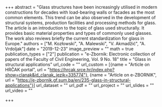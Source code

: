 +++
abstract = "Glass structures have been increasingly utilised in modern constructions for decades with load-bearing walls or facades as the most common elements. This trend can be also observed in the development of structural systems, production facilities and processing methods for glass. The article is an introduction to the topic of glass used structurally. It provides basic material properties and types of commonly used glasses. The work also reviews briefly the current standardization for glass in Europe."
authors = ["M. Kozłowski", "A. Malewski", "V. Akmadžić", "A. Vrdoljak"]
date = "2019-12-23"
image_preview = ""
math = true
publication_types = ["2"]
publication = "e-Zbornik: Electronic collection of papers of the Faculty of Civil Engineering, Vol. 9 No. 18"
title = "Glass in structural applications"
url_code = ""
url_custom = [{name = "Article on HRČAK portal", url = "https://hrcak.srce.hr/index.php?show=clanak&id_clanak_jezik=335774"}, {name = "Article on e-ZBORNIK", url = "https://e-zbornik.gf.sum.ba/en/235-glass-in-structural-applications"}]
url_dataset = ""
url_pdf = ""
url_project = ""
url_slides = ""
url_video = ""

+++
